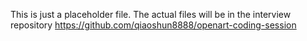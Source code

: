 This is just a placeholder file. 
The actual files will be in the interview repository https://github.com/qiaoshun8888/openart-coding-session
